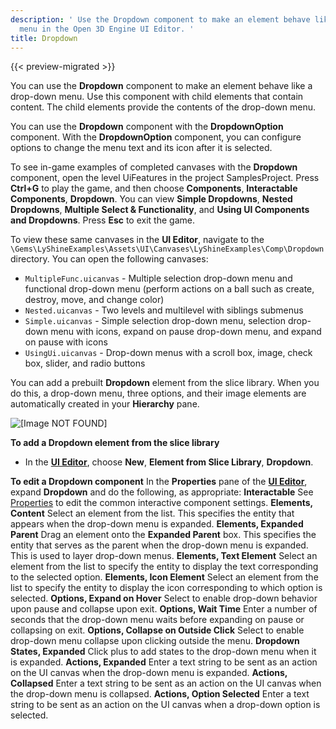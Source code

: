 ```yaml
---
description: ' Use the Dropdown component to make an element behave like a drop-down
  menu in the Open 3D Engine UI Editor. '
title: Dropdown
---
```


{{< preview-migrated >}}

You can use the **Dropdown** component to make an element behave like a drop\-down menu. Use this component with child elements that contain content. The child elements provide the contents of the drop\-down menu.

You can use the **Dropdown** component with the **DropdownOption** component. With the **DropdownOption** component, you can configure options to change the menu text and its icon after it is selected.

To see in\-game examples of completed canvases with the **Dropdown** component, open the level UiFeatures in the project SamplesProject. Press **Ctrl+G** to play the game, and then choose **Components**, **Interactable Components**, **Dropdown**. You can view **Simple Dropdowns**, **Nested Dropdowns**, **Multiple Select & Functionality**, and **Using UI Components and Dropdowns**. Press **Esc** to exit the game.

To view these same canvases in the **UI Editor**, navigate to the `\Gems\LyShineExamples\Assets\UI\Canvases\LyShineExamples\Comp\Dropdown` directory. You can open the following canvases:
+ `MultipleFunc.uicanvas` - Multiple selection drop\-down menu and functional drop\-down menu (perform actions on a ball such as create, destroy, move, and change color)
+ `Nested.uicanvas` - Two levels and multilevel with siblings submenus
+ `Simple.uicanvas` - Simple selection drop\-down menu, selection drop\-down menu with icons, expand on pause drop\-down menu, and expand on pause with icons
+ `UsingUi.uicanvas` - Drop\-down menus with a scroll box, image, check box, slider, and radio buttons

You can add a prebuilt **Dropdown** element from the slice library. When you do this, a drop\-down menu, three options, and their image elements are automatically created in your **Hierarchy** pane.

![\[Image NOT FOUND\]](/images/user-guide/game_ui_editor/ui-editor-components-interactive-dropdown-slice.png)

**To add a Dropdown element from the slice library**
+ In the [**UI Editor**](/docs/user-guide/interactivity/user-interface/editor/using.md), choose **New**, **Element from Slice Library**, **Dropdown**.

**To edit a Dropdown component**
In the **Properties** pane of the [**UI Editor**](/docs/user-guide/interactivity/user-interface/editor/using.md), expand **Dropdown** and do the following, as appropriate:
**Interactable**
See [Properties](/docs/user-guide/interactivity/user-interface/editor/components-interactive-properties.md) to edit the common interactive component settings.
**Elements, Content**
Select an element from the list. This specifies the entity that appears when the drop\-down menu is expanded.
**Elements, Expanded Parent**
Drag an element onto the **Expanded Parent** box. This specifies the entity that serves as the parent when the drop\-down menu is expanded. This is used to layer drop\-down menus.
**Elements, Text Element**
Select an element from the list to specify the entity to display the text corresponding to the selected option.
**Elements, Icon Element**
Select an element from the list to specify the entity to display the icon corresponding to which option is selected.
**Options, Expand on Hover**
Select to enable drop\-down behavior upon pause and collapse upon exit.
**Options, Wait Time**
Enter a number of seconds that the drop\-down menu waits before expanding on pause or collapsing on exit.
**Options, Collapse on Outside Click**
Select to enable drop\-down menu collapse upon clicking outside the menu.
**Dropdown States, Expanded**
Click plus to add states to the drop\-down menu when it is expanded.
**Actions, Expanded**
Enter a text string to be sent as an action on the UI canvas when the drop\-down menu is expanded.
**Actions, Collapsed**
Enter a text string to be sent as an action on the UI canvas when the drop\-down menu is collapsed.
**Actions, Option Selected**
Enter a text string to be sent as an action on the UI canvas when a drop\-down option is selected.
